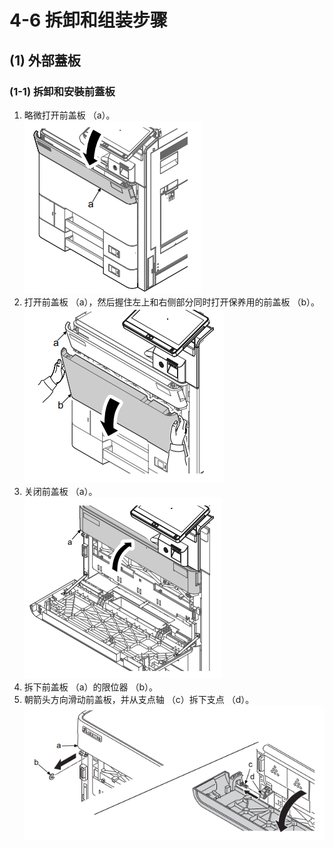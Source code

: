 # 4-6 拆卸和组装步骤

## (1) 外部蓋板

### (1-1) 拆卸和安裝前蓋板

1. 略微打开前盖板 （a）。  
![](./image/image-0.png)  
2. 打开前盖板 （a），然后握住左上和右侧部分同时打开保养用的前盖板 （b）。  
![](./image/image-1.png)  
3. 关闭前盖板 （a）。  
![](./image/image-2.png)  
4. 拆下前盖板 （a）的限位器 （b）。  
5. 朝箭头方向滑动前盖板，并从支点轴 （c）拆下支点 （d）。  
![](./image/image-3.png)    